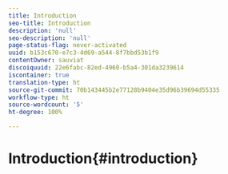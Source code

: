 ```yaml
---
title: Introduction
seo-title: Introduction
description: 'null'
seo-description: 'null'
page-status-flag: never-activated
uuid: b153c670-e7c3-4d69-a544-8f7bbd53b1f9
contentOwner: sauviat
discoiquuid: 22e6fabc-82ed-4960-b5a4-301da3239614
iscontainer: true
translation-type: ht
source-git-commit: 70b143445b2e77128b9404e35d96b39694d55335
workflow-type: ht
source-wordcount: '5'
ht-degree: 100%

---
```



# Introduction{#introduction}

